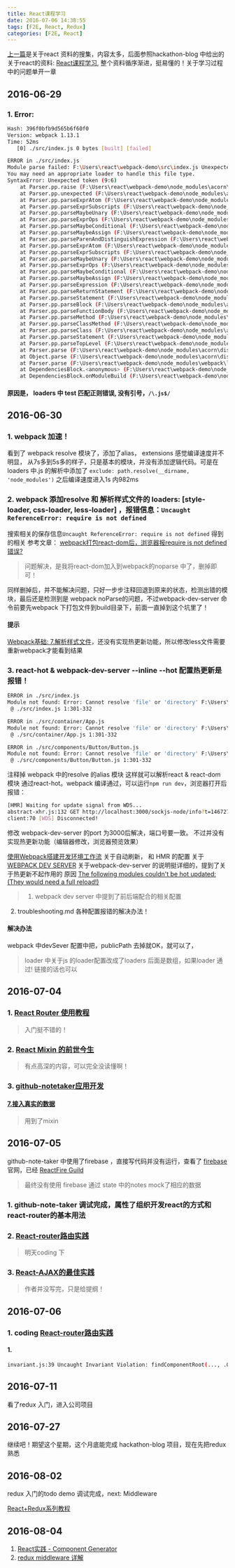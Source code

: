 ```yaml
---
title: React课程学习
date: 2016-07-06 14:38:55
tags: [F2E, React, Redux]
categories: [F2E, React]
---
```

[上一篇](/2016/06/06/hackathon-blog/)是关于react 资料的搜集，内容太多，后面参照hackathon-blog 中给出的关于react的资料: [React课程学习](http://guoyongfeng.github.io/idoc/index.html), 整个资料循序渐进，挺易懂的！关于学习过程中的问题单开一章
<!-- more -->

## 2016-06-29

### 1. Error: 

``` bash
Hash: 396f0bfb9d565b6f60f0
Version: webpack 1.13.1
Time: 52ms
   [0] ./src/index.js 0 bytes [built] [failed]

ERROR in ./src/index.js
Module parse failed: F:\Users\react\webpack-demo\src\index.js Unexpected token (9:6)
You may need an appropriate loader to handle this file type.
SyntaxError: Unexpected token (9:6)
    at Parser.pp.raise (F:\Users\react\webpack-demo\node_modules\acorn\dist\acorn.js:923:13)
    at Parser.pp.unexpected (F:\Users\react\webpack-demo\node_modules\acorn\dist\acorn.js:1490:8)
    at Parser.pp.parseExprAtom (F:\Users\react\webpack-demo\node_modules\acorn\dist\acorn.js:333:12)
    at Parser.pp.parseExprSubscripts (F:\Users\react\webpack-demo\node_modules\acorn\dist\acorn.js:228:19)
    at Parser.pp.parseMaybeUnary (F:\Users\react\webpack-demo\node_modules\acorn\dist\acorn.js:207:17)
    at Parser.pp.parseExprOps (F:\Users\react\webpack-demo\node_modules\acorn\dist\acorn.js:154:19)
    at Parser.pp.parseMaybeConditional (F:\Users\react\webpack-demo\node_modules\acorn\dist\acorn.js:136:19)
    at Parser.pp.parseMaybeAssign (F:\Users\react\webpack-demo\node_modules\acorn\dist\acorn.js:112:19)
    at Parser.pp.parseParenAndDistinguishExpression (F:\Users\react\webpack-demo\node_modules\acorn\dist\acorn.js:376:28)
    at Parser.pp.parseExprAtom (F:\Users\react\webpack-demo\node_modules\acorn\dist\acorn.js:307:19)
    at Parser.pp.parseExprSubscripts (F:\Users\react\webpack-demo\node_modules\acorn\dist\acorn.js:228:19)
    at Parser.pp.parseMaybeUnary (F:\Users\react\webpack-demo\node_modules\acorn\dist\acorn.js:207:17)
    at Parser.pp.parseExprOps (F:\Users\react\webpack-demo\node_modules\acorn\dist\acorn.js:154:19)
    at Parser.pp.parseMaybeConditional (F:\Users\react\webpack-demo\node_modules\acorn\dist\acorn.js:136:19)
    at Parser.pp.parseMaybeAssign (F:\Users\react\webpack-demo\node_modules\acorn\dist\acorn.js:112:19)
    at Parser.pp.parseExpression (F:\Users\react\webpack-demo\node_modules\acorn\dist\acorn.js:88:19)
    at Parser.pp.parseReturnStatement (F:\Users\react\webpack-demo\node_modules\acorn\dist\acorn.js:1872:26)
    at Parser.pp.parseStatement (F:\Users\react\webpack-demo\node_modules\acorn\dist\acorn.js:1737:19)
    at Parser.pp.parseBlock (F:\Users\react\webpack-demo\node_modules\acorn\dist\acorn.js:2009:21)
    at Parser.pp.parseFunctionBody (F:\Users\react\webpack-demo\node_modules\acorn\dist\acorn.js:610:22)
    at Parser.pp.parseMethod (F:\Users\react\webpack-demo\node_modules\acorn\dist\acorn.js:579:8)
    at Parser.pp.parseClassMethod (F:\Users\react\webpack-demo\node_modules\acorn\dist\acorn.js:2155:23)
    at Parser.pp.parseClass (F:\Users\react\webpack-demo\node_modules\acorn\dist\acorn.js:2140:10)
    at Parser.pp.parseStatement (F:\Users\react\webpack-demo\node_modules\acorn\dist\acorn.js:1733:19)
    at Parser.pp.parseTopLevel (F:\Users\react\webpack-demo\node_modules\acorn\dist\acorn.js:1666:21)
    at Parser.parse (F:\Users\react\webpack-demo\node_modules\acorn\dist\acorn.js:1632:17)
    at Object.parse (F:\Users\react\webpack-demo\node_modules\acorn\dist\acorn.js:885:44)
    at Parser.parse (F:\Users\react\webpack-demo\node_modules\webpack\lib\Parser.js:902:15)
    at DependenciesBlock.<anonymous> (F:\Users\react\webpack-demo\node_modules\webpack\lib\NormalModule.js:104:16)
    at DependenciesBlock.onModuleBuild (F:\Users\react\webpack-demo\node_modules\webpack-core\lib\NormalModuleMixin.js:310:10)

```

#### 原因是， loaders 中 test 匹配正则错误, 没有引号，`/\.js$/ `

## 2016-06-30

### 1. webpack 加速！

看到了 webpack resolve 模块了，添加了alias， extensions 感觉编译速度并不明显， 从7s多到5s多的样子，只是基本的模块，并没有添加逻辑代码。可是在loaders 中.js 的解析中添加了 `exclude: path.resolve(__dirname, 'node_modules')` 之后编译速度进入1s 内982ms

### 2. webpack 添加resolve 和 解析样式文件的 loaders: [style-loader, css-loader, less-loader] ，报错信息：`Uncaught ReferenceError: require is not defined`

搜索相关的保存信息`Uncaught ReferenceError: require is not defined` 得到的相关 参考文章： [webpack打包react-dom后，浏览器报require is not defined错误?](https://segmentfault.com/q/1010000004429238) 
> 问题解决，是我将react-dom加入到webpack的noparse 中了，删掉即可！

同样删掉后，并不能解决问题，只好一步步注释回退到原来的状态，检测出错的模块，最后还是检测到是 webpack noParse的问题，不过webpack-dev-server 命令前要先webpack 下打包文件到build目录下，前面一直掉到这个坑里了！

#### 提示

[Webpack基础: 7.解析样式文件](http://guoyongfeng.github.io/idoc/html/React%E8%AF%BE%E7%A8%8B%E4%B8%93%E9%A2%98/Webpack%E5%9F%BA%E7%A1%80.html#t77.解析样式文件)，还没有实现热更新功能，所以修改less文件需要重新webpack才能看到结果

### 3. react-hot & webpack-dev-server --inline --hot 配置热更新是报错！

``` bash
ERROR in ./src/index.js
Module not found: Error: Cannot resolve 'file' or 'directory' F:\Users\react\webpack-demo\node_modules\react\dist\react.js/lib/ReactMount in F:\Users\react\webpack-demo\src
 @ ./src/index.js 1:301-332

ERROR in ./src/container/App.js
Module not found: Error: Cannot resolve 'file' or 'directory' F:\Users\react\webpack-demo\node_modules\react\dist\react.js/lib/ReactMount in F:\Users\react\webpack-demo\src\container
 @ ./src/container/App.js 1:301-332

ERROR in ./src/components/Button/Button.js
Module not found: Error: Cannot resolve 'file' or 'directory' F:\Users\react\webpack-demo\node_modules\react\dist\react.js/lib/ReactMount in F:\Users\react\webpack-demo\src\components\Button
 @ ./src/components/Button/Button.js 1:301-332
```

注释掉 webpack 中的resolve 的alias 模块 这样就可以解析react & react-dom 模块 通过react-hot。webpack 编译通过，可以运行`npm run dev`，浏览器打开后报错：
``` bash
[HMR] Waiting for update signal from WDS...
abstract-xhr.js:132 GET http://localhost:3000/sockjs-node/info?t=1467279375252 net::ERR_CONNECTION_REFUSED
client:70 [WDS] Disconnected!
```
修改 webpack-dev-server 的port 为3000后解决，端口号要一致。 不过并没有实现热更新功能（编辑器修改，浏览器预览效果）

[使用Webpack搭建开发环境工作流](http://guoyongfeng.github.io/idoc/html/React%E8%AF%BE%E7%A8%8B%E4%B8%93%E9%A2%98/%E4%BD%BF%E7%94%A8Webpack%E6%90%AD%E5%BB%BA%E5%BC%80%E5%8F%91%E6%80%81%E5%B7%A5%E4%BD%9C%E6%B5%81.html) 关于自动刷新， 和 HMR 的配置 关于 [WEBPACK DEV SERVER](http://www.jianshu.com/p/941bfaf13be1) 关于webpack-dev-server 的说明挺详细的，提到了关于热更新不起作用的 原因 [The following modules couldn't be hot updated: (They would need a full reload!)](https://github.com/gaearon/react-hot-loader/blob/master/docs/Troubleshooting.md#the-following-modules-couldnt-be-hot-updated-they-would-need-a-full-reload)
> 1. webpack dev server 中提到了前后端配合的相关配置
  2. troubleshooting.md 各种配置报错的解决办法！

#### 解决办法

webpack 中devSever 配置中把，publicPath 去掉就OK，就可以了，
> loader 中关于js 的loader配置改成了loaders 后面是数组，如果loader 通过! 链接的话也可以


## 2016-07-04

### 1. [React Router 使用教程](http://www.ruanyifeng.com/blog/2016/05/react_router.html)
> 入门挺不错的！

### 2. [React Mixin 的前世今生](https://zhuanlan.zhihu.com/p/20361937)
> 有点高深的内容，可以完全没读懂啊！


### 3. [github-notetaker应用开发](http://guoyongfeng.github.io/idoc/html/React%E8%AF%BE%E7%A8%8B%E4%B8%93%E9%A2%98/github-notetaker%E5%BA%94%E7%94%A8%E5%BC%80%E5%8F%91.html)

#### [7.接入真实的数据](http://guoyongfeng.github.io/idoc/html/React%E8%AF%BE%E7%A8%8B%E4%B8%93%E9%A2%98/github-notetaker%E5%BA%94%E7%94%A8%E5%BC%80%E5%8F%91.html#t97.接入真实的数据) 
> 用到了mixin

## 2016-07-05

github-note-taker 中使用了firebase ，直接写代码并没有运行，查看了 [firebase](https://console.firebase.google.com/)官网，已经 [ReactFire Guild](https://github.com/firebase/reactfire/blob/master/docs/guide.md)
> 最终没有使用 firebase 通过 state 中的notes mock了相应的数据

### 1. github-note-taker 调试完成，属性了组织开发react的方式和 react-router的基本用法

### 2. [React-router路由实践](http://guoyongfeng.github.io/idoc/html/React%E8%AF%BE%E7%A8%8B%E4%B8%93%E9%A2%98/React-router%E8%B7%AF%E7%94%B1%E5%AE%9E%E8%B7%B5.html)
> 明天coding 下

### 3. [React-AJAX的最佳实践](http://guoyongfeng.github.io/idoc/html/React%E8%AF%BE%E7%A8%8B%E4%B8%93%E9%A2%98/React-AJAX%E7%9A%84%E6%9C%80%E4%BD%B3%E5%AE%9E%E8%B7%B5.html)
> 作者并没写完，只是给提纲！

## 2016-07-06

### 1. coding [React-router路由实践](link)

#### 1. 
``` bash
invariant.js:39 Uncaught Invariant Violation: findComponentRoot(..., .0): Unable to find element. This probably means the DOM was unexpectedly mutated (e.g., by the browser), usually due to forgetting a <tbody> when using tables, nesting tags like <form>, <p>, or <a>, or using non-SVG elements in an <svg> parent. Try inspecting the child nodes of the element with React ID ``.
```


## 2016-07-11
看了redux 入门，进入公司项目

## 2016-07-27

继续吧！期望这个星期，这个月底能完成 hackathon-blog 项目，现在先把redux熟悉

## 2016-08-02

redux 入门的todo demo 调试完成，next: Middleware

[React+Redux系列教程](https://github.com/lewis617/react-redux-tutorial#reactredux系列教程)

## 2016-08-04

1. [React实践 - Component Generator](https://zhuanlan.zhihu.com/p/21386862?refer=purerender)
2. [redux middleware 详解](https://zhuanlan.zhihu.com/p/20597452)